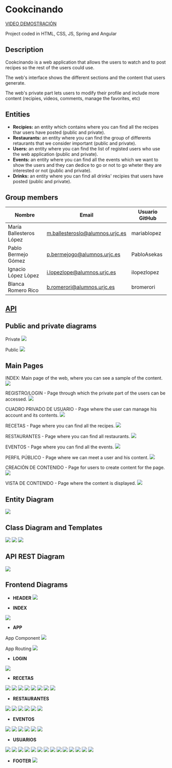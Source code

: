 # Cookcinando
[VIDEO DEMOSTRACIÓN](https://youtu.be/qCOh1c0Pqz4)


Project coded in HTML, CSS, JS, Spring and Angular

## Description

Cookcinando is a web application that allows the users to watch and to post recipes so the rest of the users could use.

The web's interface shows the different sections and the content that users generate.

The web's private part lets users to modify their profile and include more content (recipies, videos, comments, manage the favorites, etc)

## Entities

- **Recipies:** an entity which contains where you can find all the recipes thar users have posted (public and private).
- **Restaurants:** an entity where you can find the group of differents retaurants that we consider important (public and private).
- **Users:** an entity where you can find the list of registed users who use the web application (public and private).
- **Events:** an entity where you can find all the events which we want to show the users and they can dedice to go or not to go wheter they are interested or not (public and private).
- **Drinks:** an entity where you can find all drinks' recipies that users have posted (public and private).

## Group members

| Nombre | Email | Usuario GitHub |
|--------|-------|----------------|
| María Ballesteros López | m.ballesteroslo@alumnos.urjc.es | mariablopez |
| Pablo Bermejo Gómez     | p.bermejogo@alumnos.urjc.es     | PabloAsekas |
| Ignacio López Lòpez     | i.lopezlope@alumnos.urjc.es     | ilopezlopez |
| Blanca Romero Rico      | b.romerori@alumnos.urjc.es      | bromerori   |

## [API](https://github.com/PabloAsekas/cookcinando/blob/master/API.md)

## Public and private diagrams

Private
![](https://github.com/PabloAsekas/cookcinando/blob/master/diagramaPartePrivada.jpg)

Public
![](https://github.com/PabloAsekas/cookcinando/blob/master/diagramaPartePublica.jpg)

## Main Pages

INDEX: Main page of the web, where you can see a sample of the content.
![](https://github.com/PabloAsekas/cookcinando/blob/master/Screenshoots/Nueva%20home.jpg)

REGISTRO/LOGIN - Page through which the private part of the users can be accessed.
![](https://github.com/PabloAsekas/cookcinando/raw/master/Screenshoots/REGISTRO-LOGIN.png)

CUADRO PRIVADO DE USUARIO - Page where the user can manage his account and its contents.
![](https://github.com/PabloAsekas/cookcinando/raw/master/Screenshoots/CUADRO-PRIVADO-USUARIO.png)

RECETAS - Page where you can find all the recipes.
![](https://github.com/PabloAsekas/cookcinando/raw/master/Screenshoots/RECETAS.png)

RESTAURANTES - Page where you can find all restaurants.
![](https://github.com/PabloAsekas/cookcinando/raw/master/Screenshoots/RESTAURANTES.png)

EVENTOS - Page where you can find all the events.
![](https://github.com/PabloAsekas/cookcinando/raw/master/Screenshoots/EVENTOS.png)

PERFIL PÚBLICO - Page where we can meet a user and his content.
![](https://github.com/PabloAsekas/cookcinando/raw/master/Screenshoots/PERFIL-PUBLICO.png)

CREACIÓN DE CONTENIDO - Page for users to create content for the page.
![](https://github.com/PabloAsekas/cookcinando/raw/master/Screenshoots/CREACION-DE-CONTENIDO.png)

VISTA DE CONTENIDO - Page where the content is displayed.
![](https://github.com/PabloAsekas/cookcinando/raw/master/Screenshoots/VISTA-DE-CONTENIDO.png)

## Entity Diagram 

![](https://github.com/PabloAsekas/cookcinando/blob/master/Screenshoots/diagrama.png)

## Class Diagram and Templates

![](https://github.com/PabloAsekas/cookcinando/blob/master/Screenshoots/diagramaClases.jpeg)
![](https://github.com/PabloAsekas/cookcinando/blob/master/Screenshoots/diagram1.PNG)
![](https://github.com/PabloAsekas/cookcinando/blob/master/Screenshoots/diagram2.PNG) 

## API REST Diagram

![](https://github.com/PabloAsekas/cookcinando/blob/master/Screenshoots/diagramaAPIREST.JPG)

## Frontend Diagrams
- **HEADER**
![](https://github.com/PabloAsekas/cookcinando/blob/master/Screenshoots/11header.component.JPG)


- **INDEX**


![](https://github.com/PabloAsekas/cookcinando/blob/master/Screenshoots/12index.component.JPG)


- **APP**


App Component
![](https://github.com/PabloAsekas/cookcinando/blob/master/Screenshoots/1app.component.JPG)

App Routing
![](https://github.com/PabloAsekas/cookcinando/blob/master/Screenshoots/3app.routing.JPG)

- **LOGIN**


![](https://github.com/PabloAsekas/cookcinando/blob/master/Screenshoots/13login.component.JPG)


- **RECETAS**


![](https://github.com/PabloAsekas/cookcinando/blob/master/Screenshoots/14recipe.component.JPG)
![](https://github.com/PabloAsekas/cookcinando/blob/master/Screenshoots/15recipe.model.JPG)
![](https://github.com/PabloAsekas/cookcinando/blob/master/Screenshoots/16recipe-form.component.JPG)
![](https://github.com/PabloAsekas/cookcinando/blob/master/Screenshoots/17recipes.component.JPG)
![](https://github.com/PabloAsekas/cookcinando/blob/master/Screenshoots/18recipes.ingredients.JPG)
![](https://github.com/PabloAsekas/cookcinando/blob/master/Screenshoots/19recipe.search.component.JPG)
![](https://github.com/PabloAsekas/cookcinando/blob/master/Screenshoots/20recipes.service.JPG)
![](https://github.com/PabloAsekas/cookcinando/blob/master/Screenshoots/21recipes.typesfood.JPG)


- **RESTAURANTES**


![](https://github.com/PabloAsekas/cookcinando/blob/master/Screenshoots/22restaurant.component.JPG)
![](https://github.com/PabloAsekas/cookcinando/blob/master/Screenshoots/23restaurant.model.JPG)
![](https://github.com/PabloAsekas/cookcinando/blob/master/Screenshoots/24restaurant-form.component.JPG)
![](https://github.com/PabloAsekas/cookcinando/blob/master/Screenshoots/25restaurants.component.JPG)
![](https://github.com/PabloAsekas/cookcinando/blob/master/Screenshoots/26restaurants.service.JPG)
![](https://github.com/PabloAsekas/cookcinando/blob/master/Screenshoots/27restaurants.typesfood.component.JPG)


- **EVENTOS**


![](https://github.com/PabloAsekas/cookcinando/blob/master/Screenshoots/4evento.component.JPG)
![](https://github.com/PabloAsekas/cookcinando/blob/master/Screenshoots/5evento.model.JPG)
![](https://github.com/PabloAsekas/cookcinando/blob/master/Screenshoots/6evento-form.component.JPG)
![](https://github.com/PabloAsekas/cookcinando/blob/master/Screenshoots/7eventos.component.JPG)
![](https://github.com/PabloAsekas/cookcinando/blob/master/Screenshoots/8eventos.service.JPG)
![](https://github.com/PabloAsekas/cookcinando/blob/master/Screenshoots/9eventos.typesfood.component.JPG)


- **USUARIOS**


![](https://github.com/PabloAsekas/cookcinando/blob/master/Screenshoots/29user.allrecipes.component.JPG)
![](https://github.com/PabloAsekas/cookcinando/blob/master/Screenshoots/30user.allRestaurants.component.JPG)
![](https://github.com/PabloAsekas/cookcinando/blob/master/Screenshoots/28user.allEventos.component.JPG)
![](https://github.com/PabloAsekas/cookcinando/blob/master/Screenshoots/31user.allUsers.component.JPG)
![](https://github.com/PabloAsekas/cookcinando/blob/master/Screenshoots/32user.favourites.component.JPG)
![](https://github.com/PabloAsekas/cookcinando/blob/master/Screenshoots/33user.menu.component.JPG)
![](https://github.com/PabloAsekas/cookcinando/blob/master/Screenshoots/34user.model.JPG)
![](https://github.com/PabloAsekas/cookcinando/blob/master/Screenshoots/35user.myaccount.component.JPG)
![](https://github.com/PabloAsekas/cookcinando/blob/master/Screenshoots/37user.myrecipes.component.JPG)
![](https://github.com/PabloAsekas/cookcinando/blob/master/Screenshoots/38user.myRestaurant.component.JPG)
![](https://github.com/PabloAsekas/cookcinando/blob/master/Screenshoots/36user.myEventos,component.JPG)
![](https://github.com/PabloAsekas/cookcinando/blob/master/Screenshoots/39user.preferences.component.JPG)
![](https://github.com/PabloAsekas/cookcinando/blob/master/Screenshoots/40user.publicprofile.component.JPG)
![](https://github.com/PabloAsekas/cookcinando/blob/master/Screenshoots/41users.service.JPG)

- **FOOTER**
![](https://github.com/PabloAsekas/cookcinando/blob/master/Screenshoots/10footer.component.JPG)
